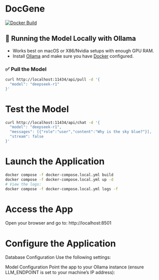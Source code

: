 # DocGene

[![Docker Build](https://github.com/db-agent/db-agent/actions/workflows/docker-image.yml/badge.svg)](https://github.com/db-agent/db-agent/actions/workflows/docker-image.yml)

## 🐳 Running the Model Locally with Ollama

- Works best on macOS or X86/Nvidia setups with enough GPU RAM.
- Install [Ollama](https://ollama.ai) and make sure you have [Docker](https://docker.com) configured.

### ✅ Pull the Model
```bash
curl http://localhost:11434/api/pull -d '{
  "model": "deepseek-r1"
}'
```

# Test the Model
```bash
curl http://localhost:11434/api/chat -d '{
  "model": "deepseek-r1",
  "messages": [{"role":"user","content":"Why is the sky blue?"}],
  "stream": false
}'
```

# Launch the Application
```bash
docker compose -f docker-compose.local.yml build
docker compose -f docker-compose.local.yml up -d
# View the logs:
docker compose -f docker-compose.local.yml logs -f
```

# Access the App
Open your browser and go to: http://localhost:8501

# Configure the Application
Database Configuration
Use the following settings:

  
Model Configuration
Point the app to your Ollama instance (ensure LLM_ENDPOINT is set to your machine’s IP address):
